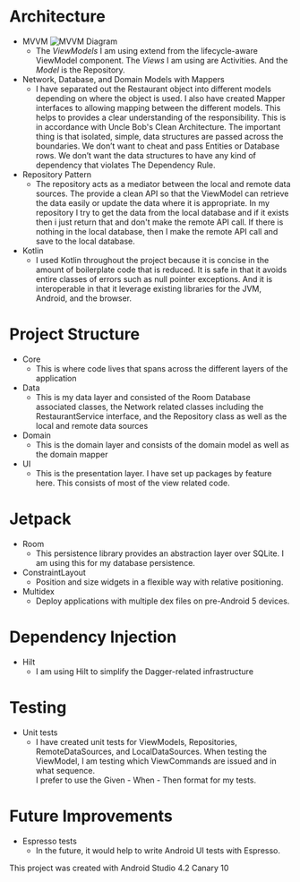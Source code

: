 # Architecture
* MVVM ![MVVM Diagram](https://developer.android.com/topic/libraries/architecture/images/final-architecture.png)
    * The *ViewModels* I am using extend from the lifecycle-aware ViewModel component. The *Views* 
    I am using are Activities. And the *Model* is the Repository.
* Network, Database, and Domain Models with Mappers
    * I have separated out the Restaurant object into different models depending on where the object 
    is used. I also have created Mapper interfaces to allowing mapping between the different models. 
    This helps to provides a clear understanding of the responsibility. This is in accordance with 
    Uncle Bob's Clean Architecture. The important thing is that isolated, simple, data structures 
    are passed across the boundaries. We don’t want to cheat and pass Entities or Database rows. We 
    don’t want the data structures to have any kind of dependency that violates The Dependency Rule.
* Repository Pattern
    * The repository acts as a mediator between the local and remote data sources. The provide a 
    clean API so that the ViewModel can retrieve the data easily or update the data where it is 
    appropriate. In my repository I try to get the data from the local database and if it exists 
    then i just return that and don't make the remote API call. If there is nothing in the local 
    database, then I make the remote API call and save to the local database.
* Kotlin
    * I used Kotlin throughout the project because it is concise in the amount of boilerplate code 
    that is reduced. It is safe in that it avoids entire classes of errors such as null pointer 
    exceptions. And it is interoperable in that it leverage existing libraries for the JVM, Android, 
    and the browser.

# Project Structure
* Core
    * This is where code lives that spans across the different layers of the application
* Data
    * This is my data layer and consisted of the Room Database associated classes, the Network 
    related classes including the RestaurantService interface, and the Repository class as well as 
    the local and remote data sources
* Domain
    * This is the domain layer and consists of the domain model as well as the domain mapper
* UI 
    * This is the presentation layer. I have set up packages by feature here. This consists of most 
    of the view related code.

# Jetpack
* Room
    * This persistence library provides an abstraction layer over SQLite. I am using this for my 
    database persistence.
* ConstraintLayout
    * Position and size widgets in a flexible way with relative positioning.    
* Multidex
    * Deploy applications with multiple dex files on pre-Android 5 devices.

# Dependency Injection
* Hilt
    * I am using Hilt to simplify the Dagger-related infrastructure

# Testing
* Unit tests
    * I have created unit tests for ViewModels, Repositories, RemoteDataSources, and LocalDataSources. 
    When testing the ViewModel, I am testing which ViewCommands are issued and in what sequence.  
    I prefer to use the Given - When - Then format for my tests.

# Future Improvements
* Espresso tests
    * In the future, it would help to write Android UI tests with Espresso.


This project was created with Android Studio 4.2 Canary 10